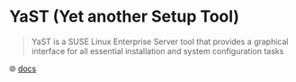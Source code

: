 # YaST (Yet another Setup Tool)

> YaST is a SUSE Linux Enterprise Server tool that provides a graphical interface for all essential installation and system configuration tasks

🌐 [docs](https://documentation.suse.com/sles/15-SP4/html/SLES-all/cha-yast-gui.html)
